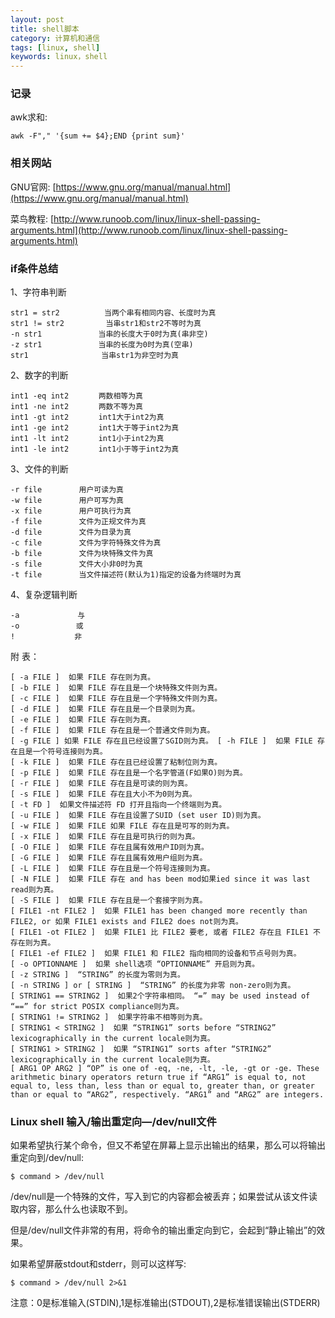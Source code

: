 ```yaml
---
layout: post
title: shell脚本
category: 计算机和通信
tags: [linux, shell]
keywords: linux，shell
---
```


### 记录

awk求和: 
```
awk -F"," '{sum += $4};END {print sum}'
```

### 相关网站
GNU官网: [https://www.gnu.org/manual/manual.html](https://www.gnu.org/manual/manual.html)

菜鸟教程: [http://www.runoob.com/linux/linux-shell-passing-arguments.html](http://www.runoob.com/linux/linux-shell-passing-arguments.html)


### if条件总结
1、字符串判断
```
str1 = str2　　　　　　当两个串有相同内容、长度时为真
str1 != str2　　　　　 当串str1和str2不等时为真
-n str1　　　　　　　 当串的长度大于0时为真(串非空)
-z str1　　　　　　　 当串的长度为0时为真(空串)
str1　　　　　　　　   当串str1为非空时为真
```

2、数字的判断
```
int1 -eq int2　　　　两数相等为真
int1 -ne int2　　　　两数不等为真
int1 -gt int2　　　　int1大于int2为真
int1 -ge int2　　　　int1大于等于int2为真
int1 -lt int2　　　　int1小于int2为真
int1 -le int2　　　　int1小于等于int2为真
```
3、文件的判断
```
-r file　　　　　用户可读为真
-w file　　　　　用户可写为真
-x file　　　　　用户可执行为真
-f file　　　　　文件为正规文件为真
-d file　　　　　文件为目录为真
-c file　　　　　文件为字符特殊文件为真
-b file　　　　　文件为块特殊文件为真
-s file　　　　　文件大小非0时为真
-t file　　　　　当文件描述符(默认为1)指定的设备为终端时为真
```
4、复杂逻辑判断
```
-a 　 　　　　　 与
-o　　　　　　　 或
!　　　　　　　　非
```

附 表：
```
[ -a FILE ]  如果 FILE 存在则为真。
[ -b FILE ]  如果 FILE 存在且是一个块特殊文件则为真。
[ -c FILE ]  如果 FILE 存在且是一个字特殊文件则为真。
[ -d FILE ]  如果 FILE 存在且是一个目录则为真。
[ -e FILE ]  如果 FILE 存在则为真。
[ -f FILE ]  如果 FILE 存在且是一个普通文件则为真。
[ -g FILE ] 如果 FILE 存在且已经设置了SGID则为真。 [ -h FILE ]  如果 FILE 存在且是一个符号连接则为真。
[ -k FILE ]  如果 FILE 存在且已经设置了粘制位则为真。
[ -p FILE ]  如果 FILE 存在且是一个名字管道(F如果O)则为真。
[ -r FILE ]  如果 FILE 存在且是可读的则为真。
[ -s FILE ]  如果 FILE 存在且大小不为0则为真。
[ -t FD ]  如果文件描述符 FD 打开且指向一个终端则为真。
[ -u FILE ]  如果 FILE 存在且设置了SUID (set user ID)则为真。
[ -w FILE ]  如果 FILE 如果 FILE 存在且是可写的则为真。
[ -x FILE ]  如果 FILE 存在且是可执行的则为真。
[ -O FILE ]  如果 FILE 存在且属有效用户ID则为真。
[ -G FILE ]  如果 FILE 存在且属有效用户组则为真。
[ -L FILE ]  如果 FILE 存在且是一个符号连接则为真。
[ -N FILE ]  如果 FILE 存在 and has been mod如果ied since it was last read则为真。
[ -S FILE ]  如果 FILE 存在且是一个套接字则为真。
[ FILE1 -nt FILE2 ]  如果 FILE1 has been changed more recently than FILE2, or 如果 FILE1 exists and FILE2 does not则为真。
[ FILE1 -ot FILE2 ]  如果 FILE1 比 FILE2 要老, 或者 FILE2 存在且 FILE1 不存在则为真。
[ FILE1 -ef FILE2 ]  如果 FILE1 和 FILE2 指向相同的设备和节点号则为真。
[ -o OPTIONNAME ]  如果 shell选项 “OPTIONNAME” 开启则为真。
[ -z STRING ]  “STRING” 的长度为零则为真。
[ -n STRING ] or [ STRING ]  “STRING” 的长度为非零 non-zero则为真。
[ STRING1 == STRING2 ]  如果2个字符串相同。 “=” may be used instead of “==” for strict POSIX compliance则为真。
[ STRING1 != STRING2 ]  如果字符串不相等则为真。
[ STRING1 < STRING2 ]  如果 “STRING1” sorts before “STRING2” lexicographically in the current locale则为真。
[ STRING1 > STRING2 ]  如果 “STRING1” sorts after “STRING2” lexicographically in the current locale则为真。
[ ARG1 OP ARG2 ] “OP” is one of -eq, -ne, -lt, -le, -gt or -ge. These arithmetic binary operators return true if “ARG1” is equal to, not equal to, less than, less than or equal to, greater than, or greater than or equal to “ARG2”, respectively. “ARG1” and “ARG2” are integers.
```

### Linux shell 输入/输出重定向—/dev/null文件
如果希望执行某个命令，但又不希望在屏幕上显示出输出的结果，那么可以将输出重定向到/dev/null:
```
$ command > /dev/null
```
/dev/null是一个特殊的文件，写入到它的内容都会被丢弃；如果尝试从该文件读取内容，那么什么也读取不到。

但是/dev/null文件非常的有用，将命令的输出重定向到它，会起到“静止输出”的效果。

如果希望屏蔽stdout和stderr，则可以这样写:
```
$ command > /dev/null 2>&1
```
注意：0是标准输入(STDIN),1是标准输出(STDOUT),2是标准错误输出(STDERR)
